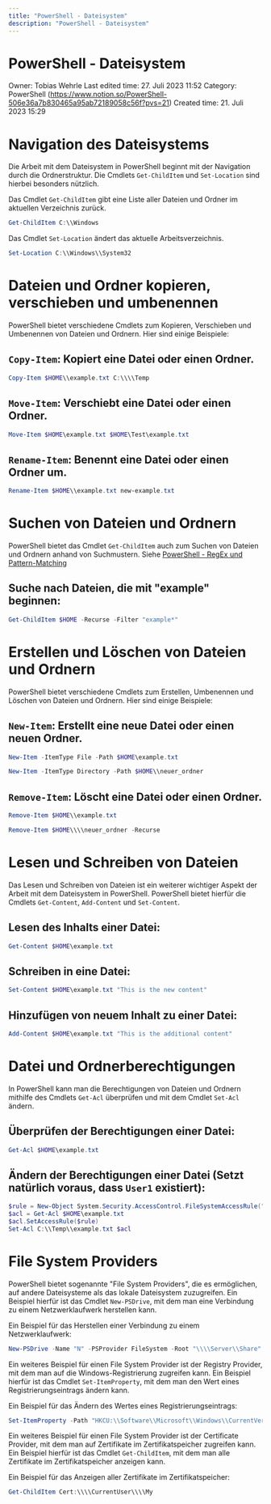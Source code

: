 ```yaml
---
title: "PowerShell - Dateisystem"
description: "PowerShell - Dateisystem"
---
```


# PowerShell - Dateisystem

Owner: Tobias Wehrle
Last edited time: 27. Juli 2023 11:52
Category: PowerShell (https://www.notion.so/PowerShell-506e36a7b830465a95ab72189058c56f?pvs=21)
Created time: 21. Juli 2023 15:29

# Navigation des Dateisystems

Die Arbeit mit dem Dateisystem in PowerShell beginnt mit der Navigation durch die Ordnerstruktur. Die Cmdlets `Get-ChildItem` und `Set-Location` sind hierbei besonders nützlich.

Das Cmdlet `Get-ChildItem` gibt eine Liste aller Dateien und Ordner im aktuellen Verzeichnis zurück.

```powershell
Get-ChildItem C:\\Windows
```

Das Cmdlet `Set-Location` ändert das aktuelle Arbeitsverzeichnis.

```powershell
Set-Location C:\\Windows\\System32
```

# Dateien und Ordner kopieren, verschieben und umbenennen

PowerShell bietet verschiedene Cmdlets zum Kopieren, Verschieben und Umbenennen von Dateien und Ordnern. Hier sind einige Beispiele:

## `Copy-Item`: Kopiert eine Datei oder einen Ordner.

```powershell
Copy-Item $HOME\\example.txt C:\\\\Temp
```

## `Move-Item`: Verschiebt eine Datei oder einen Ordner.

```powershell
Move-Item $HOME\example.txt $HOME\Test\example.txt
```

## `Rename-Item`: Benennt eine Datei oder einen Ordner um.

```powershell
Rename-Item $HOME\\example.txt new-example.txt
```

# Suchen von Dateien und Ordnern

PowerShell bietet das Cmdlet `Get-ChildItem` auch zum Suchen von Dateien und Ordnern anhand von Suchmustern. Siehe [PowerShell - RegEx und Pattern-Matching](http://localhost:4321/guides/powershell%20-%20regex%20und%20pattern-matching%20a5a189ca7ebb4ec695514d2ee919223f.md/) 

## Suche nach Dateien, die mit "example" beginnen:

```powershell
Get-ChildItem $HOME -Recurse -Filter "example*"
```

# Erstellen und Löschen von Dateien und Ordnern

PowerShell bietet verschiedene Cmdlets zum Erstellen, Umbenennen und Löschen von Dateien und Ordnern. Hier sind einige Beispiele:

## `New-Item`: Erstellt eine neue Datei oder einen neuen Ordner.

```powershell
New-Item -ItemType File -Path $HOME\example.txt
```

```powershell
New-Item -ItemType Directory -Path $HOME\\neuer_ordner
```

## `Remove-Item`: Löscht eine Datei oder einen Ordner.

```powershell
Remove-Item $HOME\\example.txt
```

```powershell
Remove-Item $HOME\\\\neuer_ordner -Recurse
```

# Lesen und Schreiben von Dateien

Das Lesen und Schreiben von Dateien ist ein weiterer wichtiger Aspekt der Arbeit mit dem Dateisystem in PowerShell. PowerShell bietet hierfür die Cmdlets `Get-Content`, `Add-Content` und `Set-Content`.

## Lesen des Inhalts einer Datei:

```powershell
Get-Content $HOME\example.txt
```

## Schreiben in eine Datei:

```powershell
Set-Content $HOME\example.txt "This is the new content"
```

## Hinzufügen von neuem Inhalt zu einer Datei:

```powershell
Add-Content $HOME\example.txt "This is the additional content"
```

# Datei und Ordnerberechtigungen

In PowerShell kann man die Berechtigungen von Dateien und Ordnern mithilfe des Cmdlets `Get-Acl` überprüfen und mit dem Cmdlet `Set-Acl` ändern.

## Überprüfen der Berechtigungen einer Datei:

```powershell
Get-Acl $HOME\example.txt
```

## Ändern der Berechtigungen einer Datei (Setzt natürlich voraus, dass `User1` existiert):

```powershell
$rule = New-Object System.Security.AccessControl.FileSystemAccessRule("User1","ReadAndExecute","Allow")
$acl = Get-Acl $HOME\example.txt
$acl.SetAccessRule($rule)
Set-Acl C:\\Temp\\example.txt $acl
```

# File System Providers

PowerShell bietet sogenannte "File System Providers", die es ermöglichen, auf andere Dateisysteme als das lokale Dateisystem zuzugreifen. Ein Beispiel hierfür ist das Cmdlet `New-PSDrive`, mit dem man eine Verbindung zu einem Netzwerklaufwerk herstellen kann.

Ein Beispiel für das Herstellen einer Verbindung zu einem Netzwerklaufwerk:

```powershell
New-PSDrive -Name "N" -PSProvider FileSystem -Root "\\\\Server\\Share"
```

Ein weiteres Beispiel für einen File System Provider ist der Registry Provider, mit dem man auf die Windows-Registrierung zugreifen kann. Ein Beispiel hierfür ist das Cmdlet `Set-ItemProperty`, mit dem man den Wert eines Registrierungseintrags ändern kann.

Ein Beispiel für das Ändern des Wertes eines Registrierungseintrags:

```powershell
Set-ItemProperty -Path "HKCU:\\Software\\Microsoft\\Windows\\CurrentVersion\\Explorer\\Advanced" -Name "Hidden" -Value 1
```

Ein weiteres Beispiel für einen File System Provider ist der Certificate Provider, mit dem man auf Zertifikate im Zertifikatspeicher zugreifen kann. Ein Beispiel hierfür ist das Cmdlet `Get-ChildItem`, mit dem man alle Zertifikate im Zertifikatspeicher anzeigen kann.

Ein Beispiel für das Anzeigen aller Zertifikate im Zertifikatspeicher:

```powershell
Get-ChildItem Cert:\\\\CurrentUser\\\\My
```
